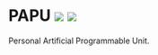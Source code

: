 # PAPU [![](https://img.shields.io/github/license/sourcerer-io/hall-of-fame.svg?colorB=ff0000)](https://github.com/rsanimesh/PAPU/blob/master/LICENSE)  [![](https://img.shields.io/badge/Rahul-Sinha-brightgreen.svg?colorB=ff0000)](http://sinharahul.com/)

Personal Artificial Programmable Unit.
